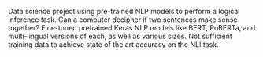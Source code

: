 Data science project using pre-trained NLP models to perform a logical inference task. Can a computer decipher if two sentences make sense together? Fine-tuned pretrained Keras NLP models like BERT, RoBERTa, and multi-lingual versions of each, as well as various sizes. Not sufficient training data to achieve state of the art accuracy on the NLI task.
